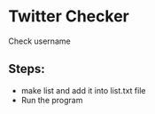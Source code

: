 # Twitter Checker

Check username


## Steps:

 - make list and add it into list.txt file
 - Run the program